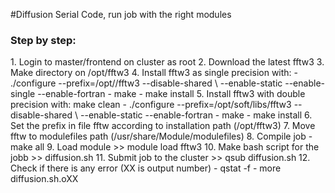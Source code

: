#Diffusion Serial Code, run job with the right modules

<h3> Step by step: </h3>
1. Login to master/frontend on cluster as root
2. Download the latest fftw3
3. Make directory on /opt/fftw3
4. Install fftw3 as single precision with:
  - ./configure --prefix=/opt//fftw3 --disable-shared \
--enable-static --enable-single --enable-fortran
  - make
  - make install
5. Install fftw3 with double precision with:
make clean
  - ./configure --prefix=/opt/soft/libs/fftw3 --disable-shared \
--enable-static --enable-fortran
  - make
  - make install
6. Set the prefix in file fftw according to installation path (/opt/fftw3)
7. Move fftw to modulefiles path (/usr/share/Module/modulefiles)
8. Compile job
  - make all
9. Load module >> module load fftw3
10. Make bash script for the jobb >> diffusion.sh
11. Submit job to the cluster >> qsub diffusion.sh
12. Check if there is any error (XX is output number)
  - qstat -f
  - more diffusion.sh.oXX
